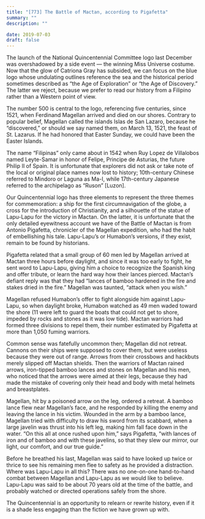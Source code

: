 ```yaml
---
title: "[773] The Battle of Mactan, according to Pigafetta"
summary: ""
description: ""

date: 2019-07-03
draft: false
---
```


The launch of the National Quincentennial Committee logo last December was overshadowed by a side event — the winning Miss Universe costume. Now that the glow of Catriona Gray has subsided, we can focus on the blue logo whose undulating outlines reference the sea and the historical period sometimes described as “the Age of Exploration” or “the Age of Discovery.” The latter we reject, because we prefer to read our history from a Filipino rather than a Western point of view.

The number 500 is central to the logo, referencing five centuries, since 1521, when Ferdinand Magellan arrived and died on our shores. Contrary to popular belief, Magellan called the islands Islas de San Lazaro, because he “discovered,” or should we say named them, on March 13, 1521, the feast of St. Lazarus. If he had honored that Easter Sunday, we could have been the Easter Islands.

The name “Filipinas” only came about in 1542 when Ruy Lopez de Villalobos named Leyte-Samar in honor of Felipe, Principe de Asturias, the future Philip II of Spain. It is unfortunate that explorers did not ask or take note of the local or original place names now lost to history; 10th-century Chinese referred to Mindoro or Laguna as Ma-I, while 17th-century Japanese referred to the archipelago as “Ruson” [Luzon].

Our Quincentennial logo has three elements to represent the three themes for commemoration: a ship for the first circumnavigation of the globe, a cross for the introduction of Christianity, and a silhouette of the statue of Lapu-Lapu for the victory in Mactan. On the latter, it is unfortunate that the only detailed eyewitness account we have of the Battle of Mactan is from Antonio Pigafetta, chronicler of the Magellan expedition, who had the habit of embellishing his tale. Lapu-Lapu’s or Humabon’s versions, if they exist, remain to be found by historians.

Pigafetta related that a small group of 60 men led by Magellan arrived at Mactan three hours before daylight, and since it was too early to fight, he sent word to Lapu-Lapu, giving him a choice to recognize the Spanish king and offer tribute, or learn the hard way how their lances pierced. Mactan’s defiant reply was that they had “lances of bamboo hardened in the fire and stakes dried in the fire.” Magellan was taunted, “attack when you wish.”

Magellan refused Humabon’s offer to fight alongside him against Lapu-Lapu, so when daylight broke, Humabon watched as 49 men waded toward the shore (11 were left to guard the boats that could not get to shore, impeded by rocks and stones as it was low tide). Mactan warriors had formed three divisions to repel them, their number estimated by Pigafetta at more than 1,050 fuming warriors.

Common sense was fatefully uncommon then; Magellan did not retreat. Cannons on their ships were supposed to cover them, but were useless because they were out of range. Arrows from their crossbows and hackbuts merely slipped off Mactan shields. Then the warriors of Mactan rained arrows, iron-tipped bamboo lances and stones on Magellan and his men, who noticed that the arrows were aimed at their legs, because they had made the mistake of covering only their head and body with metal helmets and breastplates.

Magellan, hit by a poisoned arrow on the leg, ordered a retreat. A bamboo lance flew near Magellan’s face, and he responded by killing the enemy and leaving the lance in his victim. Wounded in the arm by a bamboo lance, Magellan tried with difficulty to draw his sword from its scabbard, when a large javelin was thrust into his left leg, making him fall face down in the water. “On this all at once rushed upon him,” says Pigafetta, “with lances of iron and of bamboo and with these javelins, so that they slew our mirror, our light, our comfort, and our true guide.”

Before he breathed his last, Magellan was said to have looked up twice or thrice to see his remaining men flee to safety as he provided a distraction. Where was Lapu-Lapu in all this? There was no one-on-one hand-to-hand combat between Magellan and Lapu-Lapu as we would like to believe. Lapu-Lapu was said to be about 70 years old at the time of the battle, and probably watched or directed operations safely from the shore.

The Quincentennial is an opportunity to relearn or rewrite history, even if it is a shade less engaging than the fiction we have grown up with.
